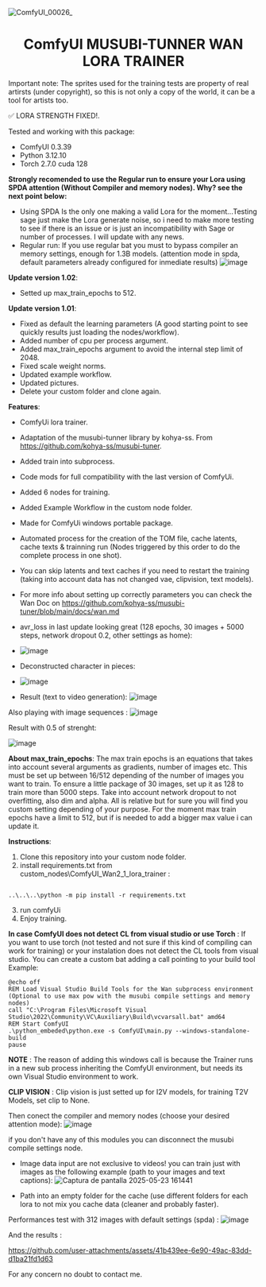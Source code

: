 ![ComfyUI_00026_](https://github.com/user-attachments/assets/57fdbf91-51d5-43ad-9ec7-3873003dca1b)

<div align="center"><h1>ComfyUI MUSUBI-TUNNER WAN LORA TRAINER</h1></div>


Important note: The sprites used for the training tests are property of real artirsts (under copyright), so this is not only a copy of the world, it can be a tool for artists too.

✅ LORA STRENGTH FIXED!.

Tested and working with this package:
* ComfyUI 0.3.39
* Python 3.12.10
* Torch 2.7.0 cuda 128

**Strongly recomended to use the Regular run to ensure your Lora using SPDA attention (Without Compiler and memory nodes). Why? see the next point below:**
* Using SPDA Is the only one making a valid Lora for the moment...Testing sage just make the Lora generate noise, so i need to make more testing to see if there is an issue or is just an incompatibility with Sage or number of processes. I will update with any news.
* Regular run: If you use regular bat you must to bypass compiler an memory settings, enough for 1.3B models. (attention mode in spda, default parameters already configured for inmediate results)
![image](https://github.com/user-attachments/assets/9bd03153-622e-45e9-8bc6-b8697620e8cf)


**Update version 1.02**:
* Setted up max_train_epochs to 512.

**Update version 1.01**:
* Fixed as default the learning parameters (A good starting point to see quickly results just loading the nodes/workflow).
* Added number of cpu per process argument.
* Added max_train_epochs argument to avoid the internal step limit of 2048.
* Fixed scale weight norms.
* Updated example workflow.
* Updated pictures.
* Delete your custom folder and clone again.

**Features**:
* ComfyUi lora trainer.
* Adaptation of the musubi-tunner library by kohya-ss. From https://github.com/kohya-ss/musubi-tuner.
* Added train into subprocess.
* Code mods for full compatibility with the last version of ComfyUi.
* Added 6 nodes for training.
* Added Example Workflow in the custom node folder.
* Made for ComfyUi windows portable package.
* Automated process for the creation of the TOM file, cache latents, cache texts & trainning run (Nodes triggered by this order to do the complete process in one shot).
* You can skip latents and text caches if you need to restart the training (taking into account data has not changed vae, clipvision, text models).
* For more info about setting up correctly parameters you can check the Wan Doc on https://github.com/kohya-ss/musubi-tuner/blob/main/docs/wan.md


* avr_loss in last update looking great (128 epochs, 30 images + 5000 steps, network dropout 0.2, other settings as home):
* ![image](https://github.com/user-attachments/assets/17211bb0-ae8d-42b6-a4c1-3610500a62f2)
* Deconstructed character in pieces:
* ![image](https://github.com/user-attachments/assets/25a5b432-3c5a-4f25-9d5a-6e1a824c7570)
* Result (text to video generation):
![image](https://github.com/user-attachments/assets/dc8d425e-09d7-4e67-985f-cf0bcf782872)

Also playing with image sequences :
![image](https://github.com/user-attachments/assets/13480d51-e221-48b5-9eed-f2133b92eabc)


Result with 0.5 of strenght:

![image](https://github.com/user-attachments/assets/65a94dfe-dcce-4b1d-acea-faac8191109c)






**About max_train_epochs**: The max train epochs is an equations that takes into account several arguments as gradients, number of images etc. This must be set up between 16/512 depending of the number of images you want to train. To ensure a little package of 30 images, set up it as 128 to train more than 5000 steps. Take into account network dropout to not overfitting, also dim and alpha. All is relative but for sure you will find you custom setting depending of your purpose. For the moment max train epochs have a limit to 512, but if is needed to add a bigger max value i can update it.


**Instructions**:
1. Clone this repository into your custom node folder.
2. install requirements.txt from custom_nodes\ComfyUI_Wan2_1_lora_trainer :
```

..\..\..\python -m pip install -r requirements.txt

```
3. run comfyUi
4. Enjoy training.


**In case ComfyUI does not detect CL from visual studio or use Torch** : 
If you want to use torch (not tested and not sure if this kind of compiling can work for training) or your instalation does not detect the CL tools from visual studio. You can create a custom bat adding a call pointing to your build tool
Example:
```
@echo off
REM Load Visual Studio Build Tools for the Wan subprocess environment (Optional to use max pow with the musubi compile settings and memory nodes)
call "C:\Program Files\Microsoft Visual Studio\2022\Community\VC\Auxiliary\Build\vcvarsall.bat" amd64
REM Start ComfyUI
.\python_embeded\python.exe -s ComfyUI\main.py --windows-standalone-build 
pause
```
**NOTE** : The reason of adding this windows call is because the Trainer runs in a new sub process inheriting the ComfyUI environment, but needs its own Visual Studio environment to work.

**CLIP VISION** : Clip vision is just setted up for I2V models, for training T2V Models, set clip to None. 

Then conect the compiler and memory nodes (choose your desired attention mode):
![image](https://github.com/user-attachments/assets/63f8862e-544d-4718-89f1-1c34067e5ee1)

if you don't have any of this modules you can disconnect the musubi compile settings node.

* Image data input are not exclusive to videos! you can train just with images as the following example (path to your images and text captions):
![Captura de pantalla 2025-05-23 161441](https://github.com/user-attachments/assets/465448fe-f347-431f-b3e7-e13436d5c039)

* Path into an empty folder for the cache (use different folders for each lora to not mix you cache data (cleaner and probably faster).

Performances test with 312 images with default settings (spda) :
![image](https://github.com/user-attachments/assets/15222364-f1db-42fa-abf3-0ccc08a953b5)

And the results :

https://github.com/user-attachments/assets/41b439ee-6e90-49ac-83dd-d1ba21fd1d63

For any concern no doubt to contact me.
